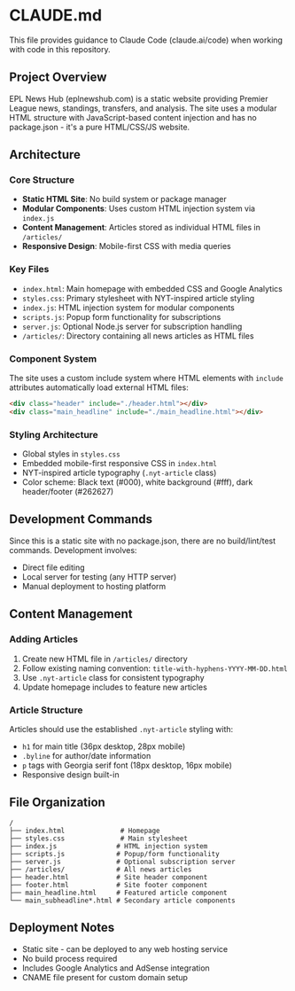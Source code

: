 # CLAUDE.md

This file provides guidance to Claude Code (claude.ai/code) when working with code in this repository.

## Project Overview

EPL News Hub (eplnewshub.com) is a static website providing Premier League news, standings, transfers, and analysis. The site uses a modular HTML structure with JavaScript-based content injection and has no package.json - it's a pure HTML/CSS/JS website.

## Architecture

### Core Structure
- **Static HTML Site**: No build system or package manager
- **Modular Components**: Uses custom HTML injection system via `index.js`
- **Content Management**: Articles stored as individual HTML files in `/articles/`
- **Responsive Design**: Mobile-first CSS with media queries

### Key Files
- `index.html`: Main homepage with embedded CSS and Google Analytics
- `styles.css`: Primary stylesheet with NYT-inspired article styling
- `index.js`: HTML injection system for modular components
- `scripts.js`: Popup form functionality for subscriptions
- `server.js`: Optional Node.js server for subscription handling
- `/articles/`: Directory containing all news articles as HTML files

### Component System
The site uses a custom include system where HTML elements with `include` attributes automatically load external HTML files:
```html
<div class="header" include="./header.html"></div>
<div class="main_headline" include="./main_headline.html"></div>
```

### Styling Architecture
- Global styles in `styles.css`
- Embedded mobile-first responsive CSS in `index.html`
- NYT-inspired article typography (`.nyt-article` class)
- Color scheme: Black text (#000), white background (#fff), dark header/footer (#262627)

## Development Commands

Since this is a static site with no package.json, there are no build/lint/test commands. Development involves:
- Direct file editing
- Local server for testing (any HTTP server)
- Manual deployment to hosting platform

## Content Management

### Adding Articles
1. Create new HTML file in `/articles/` directory
2. Follow existing naming convention: `title-with-hyphens-YYYY-MM-DD.html`
3. Use `.nyt-article` class for consistent typography
4. Update homepage includes to feature new articles

### Article Structure
Articles should use the established `.nyt-article` styling with:
- `h1` for main title (36px desktop, 28px mobile)
- `.byline` for author/date information
- `p` tags with Georgia serif font (18px desktop, 16px mobile)
- Responsive design built-in

## File Organization

```
/
├── index.html              # Homepage
├── styles.css              # Main stylesheet  
├── index.js               # HTML injection system
├── scripts.js             # Popup/form functionality
├── server.js              # Optional subscription server
├── /articles/             # All news articles
├── header.html            # Site header component
├── footer.html            # Site footer component
├── main_headline.html     # Featured article component
└── main_subheadline*.html # Secondary article components
```

## Deployment Notes

- Static site - can be deployed to any web hosting service
- No build process required
- Includes Google Analytics and AdSense integration
- CNAME file present for custom domain setup